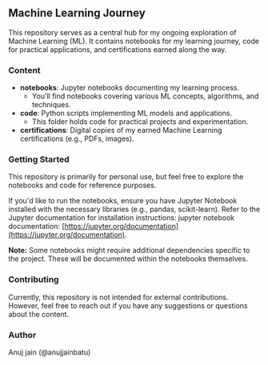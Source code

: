 ## Machine Learning Journey

This repository serves as a central hub for my ongoing exploration of Machine Learning (ML). It contains notebooks for my learning journey, code for practical applications, and certifications earned along the way.

### Content

* **notebooks**: Jupyter notebooks documenting my learning process. 
    * You'll find notebooks covering various ML concepts, algorithms, and techniques.
* **code**: Python scripts implementing ML models and applications.
    * This folder holds code for practical projects and experimentation.
* **certifications**: Digital copies of my earned Machine Learning certifications (e.g., PDFs, images).

### Getting Started

This repository is primarily for personal use, but feel free to explore the notebooks and code for reference purposes.

If you'd like to run the notebooks, ensure you have Jupyter Notebook installed with the necessary libraries (e.g., pandas, scikit-learn). Refer to the Jupyter documentation for installation instructions: jupyter notebook documentation: [https://jupyter.org/documentation](https://jupyter.org/documentation).

**Note:** Some notebooks might require additional dependencies specific to the project. These will be documented within the notebooks themselves.

### Contributing

Currently, this repository is not intended for external contributions. However, feel free to reach out if you have any suggestions or questions about the content.

### Author

Anuj jain (@anujjainbatu)
